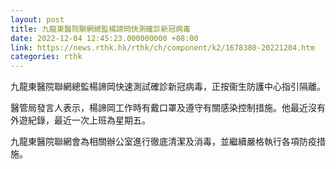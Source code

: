 ```yaml
---
layout: post
title: 九龍東醫院聯網總監楊諦岡快測確診新冠病毒
date: 2022-12-04 12:45:23.000000000 +08:00
link: https://news.rthk.hk/rthk/ch/component/k2/1678380-20221204.htm
categories: rthk
---
```


九龍東醫院聯網總監楊諦岡快速測試確診新冠病毒，正按衞生防護中心指引隔離。

醫管局發言人表示，楊諦岡工作時有戴口罩及遵守有關感染控制措施。他最近沒有外遊紀錄，最近一次上班為星期五。

九龍東醫院聯網會為相關辦公室進行徹底清潔及消毒，並繼續嚴格執行各項防疫措施。
